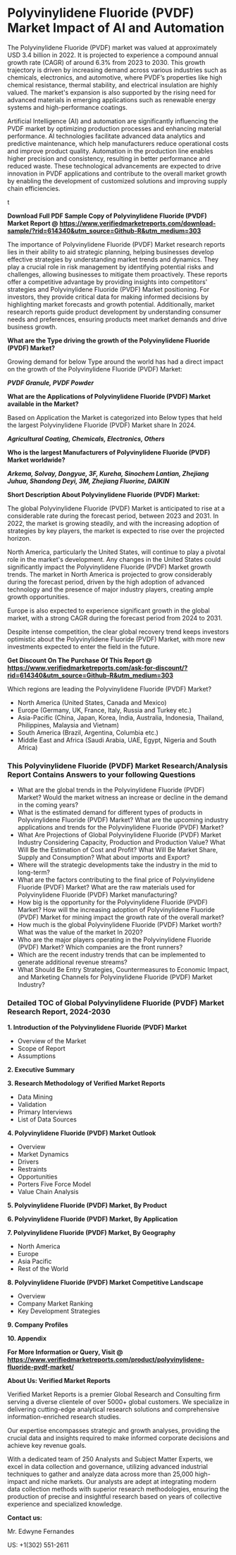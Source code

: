 <meta name="title" content="Global  Polyvinylidene Fluoride (PVDF) Market Impact of AI and Automation"><meta name="description" content="  The Polyvinylidene Fluoride (PVDF) market was valued at approximately USD 3.4 billion in 2022. It is projected to experience a compound annual growth rate (CAGR) of "><meta name="title" content=" Polyvinylidene Fluoride (PVDF) Market Size, Share, Scope, Trends, Growth, Opportunities, Analysis, Forecast"> <h1>Polyvinylidene Fluoride (PVDF) Market Impact of AI and Automation</h1> <p>The Polyvinylidene Fluoride (PVDF) market was valued at approximately USD 3.4 billion in 2022. It is projected to experience a compound annual growth rate (CAGR) of around 6.3% from 2023 to 2030. This growth trajectory is driven by increasing demand across various industries such as chemicals, electronics, and automotive, where PVDF’s properties like high chemical resistance, thermal stability, and electrical insulation are highly valued. The market's expansion is also supported by the rising need for advanced materials in emerging applications such as renewable energy systems and high-performance coatings.</p> <p>Artificial Intelligence (AI) and automation are significantly influencing the PVDF market by optimizing production processes and enhancing material performance. AI technologies facilitate advanced data analytics and predictive maintenance, which help manufacturers reduce operational costs and improve product quality. Automation in the production line enables higher precision and consistency, resulting in better performance and reduced waste. These technological advancements are expected to drive innovation in PVDF applications and contribute to the overall market growth by enabling the development of customized solutions and improving supply chain efficiencies.</p> t</p><p id="" class=""><strong>Download Full PDF Sample Copy of Polyvinylidene Fluoride (PVDF) Market Report @ <a href="https://www.verifiedmarketreports.com/download-sample/?rid=614340&utm_source=Github-R&utm_medium=303" target="_blank">https://www.verifiedmarketreports.com/download-sample/?rid=614340&utm_source=Github-R&utm_medium=303</a></strong></p><p>The importance of&nbsp;Polyvinylidene Fluoride (PVDF) Market research reports lies in their ability to aid strategic planning, helping businesses develop effective strategies by understanding market trends and dynamics. They play a crucial role in risk management by identifying potential risks and challenges, allowing businesses to mitigate them proactively. These reports offer a competitive advantage by providing insights into competitors' strategies and Polyvinylidene Fluoride (PVDF) Market positioning. For investors, they provide critical data for making informed decisions by highlighting market forecasts and growth potential. Additionally, market research reports guide product development by understanding consumer needs and preferences, ensuring products meet market demands and drive business growth.</p><p><strong>What are the&nbsp;Type driving the growth of the Polyvinylidene Fluoride (PVDF) Market?</strong></p><p id="" class="">Growing demand for below Type around the world has had a direct impact on the growth of the Polyvinylidene Fluoride (PVDF) Market:</p><em><strong> PVDF Granule, PVDF Powder</strong></em></p><strong>What are the&nbsp;Applications&nbsp;of Polyvinylidene Fluoride (PVDF) Market available in the Market?</strong></p><p id="" class="">Based on Application the Market is categorized into Below types that held the largest Polyvinylidene Fluoride (PVDF) Market share In 2024.</p><em><strong> Agricultural Coating, Chemicals, Electronics, Others</strong></em></p><strong>Who is the largest Manufacturers of Polyvinylidene Fluoride (PVDF) Market worldwide?</strong></p><p><em><strong> Arkema, Solvay, Dongyue, 3F, Kureha, Sinochem Lantian, Zhejiang Juhua, Shandong Deyi, 3M, Zhejiang Fluorine, DAIKIN</strong></em></p><p id="" class=""><strong>Short Description About Polyvinylidene Fluoride (PVDF) Market:</strong></p><p>The global Polyvinylidene Fluoride (PVDF) Market is anticipated to rise at a considerable rate during the forecast period, between 2023 and 2031. In 2022, the market is growing steadily, and with the increasing adoption of strategies by key players, the market is expected to rise over the projected horizon.</p><p>North America, particularly the United States, will continue to play a pivotal role in the market's development. Any changes in the United States could significantly impact the Polyvinylidene Fluoride (PVDF) Market growth trends. The market in North America is projected to grow considerably during the forecast period, driven by the high adoption of advanced technology and the presence of major industry players, creating ample growth opportunities.</p><p>Europe is also expected to experience significant growth in the global market, with a strong CAGR during the forecast period from 2024 to 2031.</p><p>Despite intense competition, the clear global recovery trend keeps investors optimistic about the Polyvinylidene Fluoride (PVDF) Market, with more new investments expected to enter the field in the future.</p><p id="" class=""><strong>Get Discount On The Purchase Of This Report @ <a href="https://www.verifiedmarketreports.com/ask-for-discount/?rid=614340&utm_source=Github-R&utm_medium=303" target="_blank">https://www.verifiedmarketreports.com/ask-for-discount/?rid=614340&utm_source=Github-R&utm_medium=303</a></strong></p>Which regions are leading the Polyvinylidene Fluoride (PVDF) Market?</p><ul><li>North America (United States, Canada and Mexico)</li><li>Europe (Germany, UK, France, Italy, Russia and Turkey etc.)</li><li>Asia-Pacific (China, Japan, Korea, India, Australia, Indonesia, Thailand, Philippines, Malaysia and Vietnam)</li><li>South America (Brazil, Argentina, Columbia etc.)</li><li>Middle East and Africa (Saudi Arabia, UAE, Egypt, Nigeria and South Africa)</li></ul><h3 id="" class="">This Polyvinylidene Fluoride (PVDF) Market Research/Analysis Report Contains Answers to your following Questions</h3><ul><li>What are the global trends in the Polyvinylidene Fluoride (PVDF) Market? Would the market witness an increase or decline in the demand in the coming years?</li><li>What is the estimated demand for different types of products in Polyvinylidene Fluoride (PVDF) Market? What are the upcoming industry applications and trends for the Polyvinylidene Fluoride (PVDF) Market?</li><li>What Are Projections of Global Polyvinylidene Fluoride (PVDF) Market Industry Considering Capacity, Production and Production Value? What Will Be the Estimation of Cost and Profit? What Will Be Market Share, Supply and Consumption? What about imports and Export?</li><li>Where will the strategic developments take the industry in the mid to long-term?</li><li>What are the factors contributing to the final price of Polyvinylidene Fluoride (PVDF) Market? What are the raw materials used for Polyvinylidene Fluoride (PVDF) Market manufacturing?</li><li>How big is the opportunity for the Polyvinylidene Fluoride (PVDF) Market? How will the increasing adoption of Polyvinylidene Fluoride (PVDF) Market for mining impact the growth rate of the overall market?</li><li>How much is the global Polyvinylidene Fluoride (PVDF) Market worth? What was the value of the market In 2020?</li><li>Who are the major players operating in the Polyvinylidene Fluoride (PVDF) Market? Which companies are the front runners?</li><li>Which are the recent industry trends that can be implemented to generate additional revenue streams?</li><li>What Should Be Entry Strategies, Countermeasures to Economic Impact, and Marketing Channels for Polyvinylidene Fluoride (PVDF) Market Industry?</li></ul><h3 id="" class="">Detailed TOC of Global Polyvinylidene Fluoride (PVDF) Market Research Report, 2024-2030</h3><p id="" class=""><strong>1. Introduction of the Polyvinylidene Fluoride (PVDF) Market</strong></p><ul><li>Overview of the Market</li><li>Scope of Report</li><li>Assumptions</li></ul><p id="" class=""><strong>2. Executive Summary</strong></p><p id="" class=""><strong>3. Research Methodology of Verified Market Reports</strong></p><ul><li>Data Mining</li><li>Validation</li><li>Primary Interviews</li><li>List of Data Sources</li></ul><p id="" class=""><strong>4. Polyvinylidene Fluoride (PVDF) Market Outlook</strong></p><ul><li>Overview</li><li>Market Dynamics</li><li>Drivers</li><li>Restraints</li><li>Opportunities</li><li>Porters Five Force Model</li><li>Value Chain Analysis</li></ul><p id="" class=""><strong>5. Polyvinylidene Fluoride (PVDF) Market, By Product</strong></p><p id="" class=""><strong>6. Polyvinylidene Fluoride (PVDF) Market, By Application</strong></p><p id="" class=""><strong>7. Polyvinylidene Fluoride (PVDF) Market, By Geography</strong></p><ul><li>North America</li><li>Europe</li><li>Asia Pacific</li><li>Rest of the World</li></ul><p id="" class=""><strong>8. Polyvinylidene Fluoride (PVDF) Market Competitive Landscape</strong></p><ul><li>Overview</li><li>Company Market Ranking</li><li>Key Development Strategies</li></ul><p id="" class=""><strong>9. Company Profiles</strong></p><p id="" class=""><strong>10. Appendix</strong></p><p id="" class=""><strong>For More Information or Query, Visit @ <a href="https://www.verifiedmarketreports.com/product/polyvinylidene-fluoride-pvdf-market/" target="_blank">https://www.verifiedmarketreports.com/product/polyvinylidene-fluoride-pvdf-market/</a></strong></p><p id="" class=""><strong>About Us: Verified Market Reports</strong></p><p id="" class="">Verified Market Reports is a premier Global Research and Consulting firm serving a diverse clientele of over 5000+ global customers. We specialize in delivering cutting-edge analytical research solutions and comprehensive information-enriched research studies.</p><p id="" class="">Our expertise encompasses strategic and growth analyses, providing the crucial data and insights required to make informed corporate decisions and achieve key revenue goals.</p><p id="" class="">With a dedicated team of 250 Analysts and Subject Matter Experts, we excel in data collection and governance, utilizing advanced industrial techniques to gather and analyze data across more than 25,000 high-impact and niche markets. Our analysts are adept at integrating modern data collection methods with superior research methodologies, ensuring the production of precise and insightful research based on years of collective experience and specialized knowledge.</p><p id="" class=""><strong>Contact us:</strong></p><p id="" class="">Mr. Edwyne Fernandes</p><p id="" class="">US: +1(302) 551-2611</p>